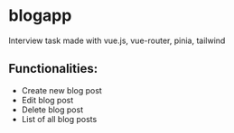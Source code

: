 # blogapp

Interview task made with vue.js, vue-router, pinia, tailwind

## Functionalities:
- Create new blog post
- Edit blog post
- Delete blog post
- List of all blog posts

